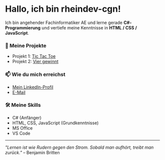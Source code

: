 # Hallo, ich bin rheindev-cgn!

Ich bin angehender Fachinformatiker AE und lerne gerade **C#-Programmierung** und vertiefe meine Kenntnisse in **HTML / CSS / JavaScript**.

### 🔧 Meine Projekte
- Projekt 1: [Tic Tac Toe](https://rheindev-cgn.github.io/tictactoe/)
- Projekt 2: [Vier gewinnt](https://rheindev-cgn.github.io/viergewinnt/)

### 📫 Wie du mich erreichst
- [Mein LinkedIn-Profil](https://www.linkedin.com/in/michael-overath-a9b9bb382/)
- [E-Mail](mailto:deine-email@example.com)

### 🛠️ Meine Skills
- C# (Anfänger)
- HTML, CSS, JavaScript (Grundkenntnisse)
- MS Office
- VS Code

---
 *"Lernen ist wie Rudern gegen den Strom. Sobald man aufhört, treibt man zurück."* – Benjamin Britten
